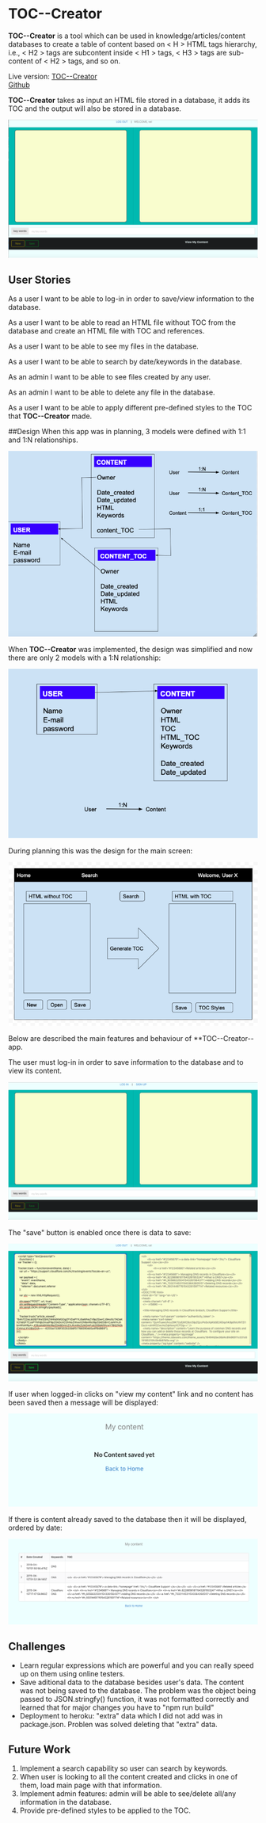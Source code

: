 # TOC--Creator

**TOC--Creator** is a tool which can be used in knowledge/articles/content databases to create a table of content based on < H > HTML tags hierarchy, i.e., < H2 > tags are subcontent inside < H1 > tags, < H3 > tags are sub-content of < H2 > tags, and so on.

Live version: [TOC--Creator](https://toc--creator.herokuapp.com/ "TOC Creator Homepage")		
[Github](https://github.com/jsnavarr/TOC--Creator "Github")



**TOC--Creator** takes as input an HTML file stored in a database, it adds its TOC and the output will also be stored in a database.

![Welcome](https://github.com/jsnavarr/TOC--Creator/blob/master/public/images/WelcomePage.png)

## User Stories
As a user I want to be able to log-in in order to save/view information to the database.

As a user I want to be able to read an HTML file without TOC from the database and create an HTML file with TOC and references.

As a user I want to be able to see my files in the database.

As a user I want to be able to search by date/keywords in the database.

As an admin I want to be able to see files created by any user.

As an admin I want to be able to delete any file in the database.

As a user I want to be able to apply different pre-defined styles to the TOC that **TOC--Creator** made.


##Design
When this app was in planning, 3 models were defined with 1:1 and 1:N relationships.

![Schemas and ERD](https://github.com/jsnavarr/TOC--Creator/blob/master/public/images/TOCSchemasAndERD.png)

When **TOC--Creator** was implemented, the design was simplified and now there are only 2 models with a 1:N relationship:

![Schemas and ERD](https://github.com/jsnavarr/TOC--Creator/blob/master/public/images/TOCSchemasAndERDFinal.png)

During planning this was the design for the main screen:

![Wireframe initial design](https://github.com/jsnavarr/TOC--Creator/blob/master/public/images/MainScreenWireframe.png)


Below are described the main features and behaviour of **TOC--Creator-- app.

The user must log-in in order to save information to the database and to view its content.


![User No logged-in](https://github.com/jsnavarr/TOC--Creator/blob/master/public/images/MainScreenNoLoggedIn.png)


The "save" button is enabled once there is data to save:

![User No logged-in](https://github.com/jsnavarr/TOC--Creator/blob/master/public/images/SaveButtonEnabled.png)

If user when logged-in clicks on "view my content" link and no content has been saved then a message will be displayed:

![User No logged-in](https://github.com/jsnavarr/TOC--Creator/blob/master/public/images/NoContentToDisplay.png)

If there is content already saved to the database then it will be displayed, ordered by date:

![User No logged-in](https://github.com/jsnavarr/TOC--Creator/blob/master/public/images/ContentToDisplay.png)


## Challenges

* Learn regular expressions which are powerful and you can really speed up on them using online testers. 
* Save aditional data to the database besides user's data. The content was not being saved to the database. The problem was the object being passed to JSON.stringfy() function, it was not formatted correctly and learned that for major changes you have to "npm run build"
* Deployment to heroku: "extra" data which I did not add was in package.json. Problen was solved deleting that "extra" data.




## Future Work
1. Implement a search capability so user can search by keywords.
2. When user is looking to all the content created and clicks in one of them, load main page with that information.
3. Implement admin features: admin will be able to see/delete all/any information in the database.
4. Provide pre-defined styles to be applied to the TOC.


